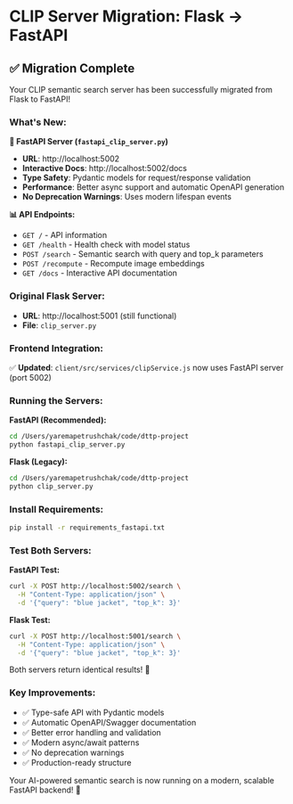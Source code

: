 # CLIP Server Migration: Flask → FastAPI

## ✅ **Migration Complete**

Your CLIP semantic search server has been successfully migrated from Flask to FastAPI!

### **What's New:**

**🚀 FastAPI Server (`fastapi_clip_server.py`)**
- **URL**: http://localhost:5002
- **Interactive Docs**: http://localhost:5002/docs  
- **Type Safety**: Pydantic models for request/response validation
- **Performance**: Better async support and automatic OpenAPI generation
- **No Deprecation Warnings**: Uses modern lifespan events

**📊 API Endpoints:**
- `GET /` - API information
- `GET /health` - Health check with model status
- `POST /search` - Semantic search with query and top_k parameters
- `POST /recompute` - Recompute image embeddings
- `GET /docs` - Interactive API documentation

### **Original Flask Server:**
- **URL**: http://localhost:5001 (still functional)
- **File**: `clip_server.py`

### **Frontend Integration:**
✅ **Updated**: `client/src/services/clipService.js` now uses FastAPI server (port 5002)

### **Running the Servers:**

**FastAPI (Recommended):**
```bash
cd /Users/yaremapetrushchak/code/dttp-project
python fastapi_clip_server.py
```

**Flask (Legacy):**
```bash
cd /Users/yaremapetrushchak/code/dttp-project  
python clip_server.py
```

### **Install Requirements:**
```bash
pip install -r requirements_fastapi.txt
```

### **Test Both Servers:**

**FastAPI Test:**
```bash
curl -X POST http://localhost:5002/search \
  -H "Content-Type: application/json" \
  -d '{"query": "blue jacket", "top_k": 3}'
```

**Flask Test:**
```bash
curl -X POST http://localhost:5001/search \
  -H "Content-Type: application/json" \
  -d '{"query": "blue jacket", "top_k": 3}'
```

Both servers return identical results! 🎉

### **Key Improvements:**
- ✅ Type-safe API with Pydantic models
- ✅ Automatic OpenAPI/Swagger documentation  
- ✅ Better error handling and validation
- ✅ Modern async/await patterns
- ✅ No deprecation warnings
- ✅ Production-ready structure

Your AI-powered semantic search is now running on a modern, scalable FastAPI backend! 🚀
